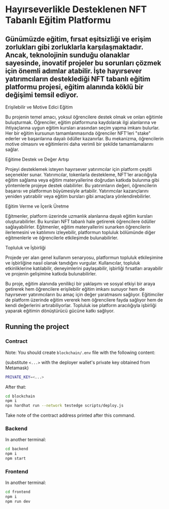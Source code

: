 # Hayırseverlikle Desteklenen NFT Tabanlı Eğitim Platformu

## Günümüzde eğitim, fırsat eşitsizliği ve erişim zorlukları gibi zorluklarla karşılaşmaktadır. Ancak, teknolojinin sunduğu olanaklar sayesinde, inovatif projeler bu sorunları çözmek için önemli adımlar atabilir. İşte hayırsever yatırımcıların desteklediği NFT tabanlı eğitim platformu projesi, eğitim alanında köklü bir değişimi temsil ediyor.

Erişilebilir ve Motive Edici Eğitim

Bu projenin temel amacı, yoksul öğrencilere destek olmak ve onları eğitimle buluşturmak. Öğrenciler, eğitim platformuna kaydolarak ilgi alanlarına ve ihtiyaçlarına uygun eğitim kursları arasından seçim yapma imkanı bulurlar. Her bir eğitim kursunun tamamlanmasında öğrenciler NFT'leri "stake" ederler ve başarılarına dayalı ödüller kazanırlar. Bu mekanizma, öğrencilerin motive olmasını ve eğitimlerini daha verimli bir şekilde tamamlamalarını sağlar.

Eğitime Destek ve Değer Artışı

Projeyi desteklemek isteyen hayırsever yatırımcılar için platform çeşitli seçenekler sunar. Yatırımcılar, tokenlarla destekleme, NFT'ler aracılığıyla eğitim sağlama veya eğitim materyallerine doğrudan katkıda bulunma gibi yöntemlerle projeye destek olabilirler. Bu yatırımların değeri, öğrencilerin başarısı ve platformun büyümesiyle artabilir. Yatırımcılar kazançlarını yeniden yatırabilir veya eğitim bursları gibi amaçlara yönlendirebilirler.

Eğitim Verme ve İçerik Üretme

Eğitmenler, platform üzerinde uzmanlık alanlarına dayalı eğitim kursları oluşturabilirler. Bu kursları NFT tabanlı hale getirerek öğrencilere ödüller sağlayabilirler. Eğitmenler, eğitim materyallerini sunarken öğrencilerin ilerlemesini ve katılımını izleyebilir, platformun topluluk bölümünde diğer eğitmenlerle ve öğrencilerle etkileşimde bulunabilirler.

Topluluk ve İşbirliği

Projede yer alan genel kullanım senaryosu, platformun topluluk etkileşimine ve işbirliğine nasıl olanak tanıdığını vurgular. Kullanıcılar, topluluk etkinliklerine katılabilir, deneyimlerini paylaşabilir, işbirliği fırsatları arayabilir ve projenin gelişimine katkıda bulunabilirler.

Bu proje, eğitim alanında yenilikçi bir yaklaşımı ve sosyal etkiyi bir araya getirerek hem öğrencilere erişilebilir eğitim imkanı sunuyor hem de hayırsever yatırımcıların bu amaç için değer yaratmasını sağlıyor. Eğitimciler de platform üzerinde eğitim vererek hem öğrencilere fayda sağlıyor hem de kendi değerlerini artırabiliyorlar. Topluluk ise platform aracılığıyla işbirliği yaparak eğitimin dönüştürücü gücüne katkı sağlıyor.

## Running the project

### Contract

Note: You should create `blockchain/.env` file with the following content:

(substitute `<...>` with the deployer wallet's private key obtained from Metamask)

```sh
PRIVATE_KEY=<...>
```

After that:

```sh
cd blockchain
npm i
npx hardhat run --network testedge scripts/deploy.js
```

Take note of the contract address printed after this command.

### Backend

In another terminal:

```sh
cd backend
npm i
npm start
```

### Frontend

In another terminal:

```sh
cd frontend
npm i
npm run dev
```
